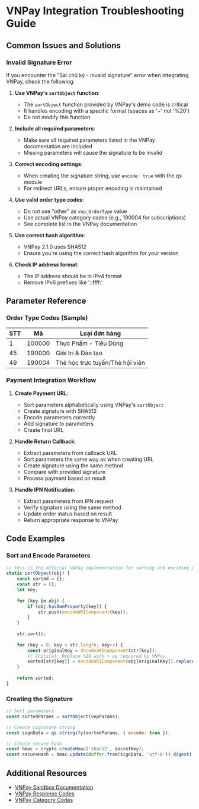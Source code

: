 # VNPay Integration Troubleshooting Guide

## Common Issues and Solutions

### Invalid Signature Error

If you encounter the "Sai chữ ký - Invalid signature" error when integrating VNPay, check the following:

1. **Use VNPay's `sortObject` function**: 
   - The `sortObject` function provided by VNPay's demo code is critical
   - It handles encoding with a specific format (spaces as '+' not '%20')
   - Do not modify this function

2. **Include all required parameters**:
   - Make sure all required parameters listed in the VNPay documentation are included
   - Missing parameters will cause the signature to be invalid

3. **Correct encoding settings**:
   - When creating the signature string, use `encode: true` with the qs module
   - For redirect URLs, ensure proper encoding is maintained

4. **Use valid order type codes**:
   - Do not use "other" as `vnp_OrderType` value
   - Use actual VNPay category codes (e.g., 190004 for subscriptions)
   - See complete list in the VNPay documentation

5. **Use correct hash algorithm**:
   - VNPay 2.1.0 uses SHA512
   - Ensure you're using the correct hash algorithm for your version

6. **Check IP address format**:
   - The IP address should be in IPv4 format
   - Remove IPv6 prefixes like '::ffff:'

## Parameter Reference

### Order Type Codes (Sample)

| STT | Mã | Loại đơn hàng |
|-----|-----|--------------|
| 1 | 100000 | Thực Phẩm - Tiêu Dùng |
| 45 | 190000 | Giải trí & Đào tạo |
| 49 | 190004 | Thẻ học trực tuyến/Thẻ hội viên |

### Payment Integration Workflow

1. **Create Payment URL**:
   - Sort parameters alphabetically using VNPay's `sortObject`
   - Create signature with SHA512
   - Encode parameters correctly
   - Add signature to parameters
   - Create final URL

2. **Handle Return Callback**:
   - Extract parameters from callback URL
   - Sort parameters the same way as when creating URL
   - Create signature using the same method
   - Compare with provided signature
   - Process payment based on result

3. **Handle IPN Notification**:
   - Extract parameters from IPN request
   - Verify signature using the same method
   - Update order status based on result
   - Return appropriate response to VNPay

## Code Examples

### Sort and Encode Parameters
```javascript
// This is the official VNPay implementation for sorting and encoding parameters
static sortObject(obj) {
    const sorted = {};
    const str = [];
    let key;
    
    for (key in obj) {
        if (obj.hasOwnProperty(key)) {
            str.push(encodeURIComponent(key));
        }
    }
    
    str.sort();
    
    for (key = 0; key < str.length; key++) {
        const originalKey = decodeURIComponent(str[key]);
        // Critical: Replace %20 with + as required by VNPay
        sorted[str[key]] = encodeURIComponent(obj[originalKey]).replace(/%20/g, "+");
    }
    
    return sorted;
}
```

### Creating the Signature
```javascript
// Sort parameters
const sortedParams = sortObject(vnpParams);

// Create signature string
const signData = qs.stringify(sortedParams, { encode: true });

// Create secure hash
const hmac = crypto.createHmac('sha512', secretKey);
const secureHash = hmac.update(Buffer.from(signData, 'utf-8')).digest('hex');
```

## Additional Resources

- [VNPay Sandbox Documentation](https://sandbox.vnpayment.vn/apis/docs/thanh-toan-pay/pay.html)
- [VNPay Response Codes](https://sandbox.vnpayment.vn/apis/docs/thanh-toan-pay/bien-response.html)
- [VNPay Category Codes](https://sandbox.vnpayment.vn/apis/docs/thanh-toan-pay/bien-loaihanghoa.html)